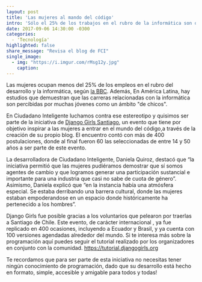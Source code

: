 ```yaml
---
layout: post
title: 'Las mujeres al mando del código'
intro: 'Sólo el 25% de los trabajos en el rubro de la informática son ocupados por mujeres. Acá destruímos el paradigma.'
date: 2017-09-06 14:30:00 -0300
categories: 
  - 'Tecnología'
highlighted: false
share_message: "Revisa el blog de FCI"
single_image:
  - img: "https://i.imgur.com/rMsg12y.jpg"
    caption:
---
```

Las mujeres ocupan menos del 25% de los empleos en el rubro del desarrollo y la informática, según [la BBC](http://www.bbc.com/mundo/noticias/2015/10/151002_finde_tecnologia_mujeres_estudiar_computacion_ciencia_mr). Además, En América Latina, hay estudios que demuestran que las carreras relacionadas con la informática son percibidas por muchas jóvenes como un ámbito "de chicos".

En Ciudadano Inteligente luchamos contra ese estereotipo y quisimos ser parte de la iniciativa de [Django Girls Santiago](https://djangogirls.org/santiago/), un evento que tiene por objetivo inspirar a las mujeres a entrar en el mundo del código,a través de la creación de su propio blog. El encuentro contó con más de 400 postulaciones, donde al final fueron 60 las seleccionadas de entre 14 y 50 años a ser parte de este evento.

La desarrolladora de Ciudadano Inteligente, Daniela Quiroz,  destacó que “la iniciativa permitió que las mujeres pudiéramos demostrar que sí somos agentes de cambio y que logramos generar una participación sustancial e importante para una industria que casi no sabe de cuota de género”. Asimismo, Daniela explicó que “en la instancia había una atmósfera especial. Se estaba derribando una barrera cultural, donde las mujeres estaban empoderandose en un espacio donde históricamente ha pertenecido a los hombres”.

Django Girls fue posible gracias a los voluntarios que pelearon por traerlas a Santiago de Chile. Este evento, de carácter internacional , ya fue replicado en 400 ocasiones, incluyendo a Ecuador y Brasil, y ya cuenta con 100 versiones agendadas alrededor del mundo. Si te interesa más sobre la programación aquí puedes seguir el tutorial realizado por los organizadores en conjunto con la comunidad.  https://tutorial.djangogirls.org

Te recordamos que para ser parte de esta iniciativa no necesitas tener ningún conocimiento de programación, dado que su desarrollo está hecho en formato, simple, accesible y amigable para todos y todas!
